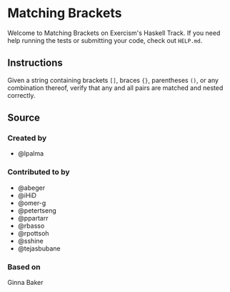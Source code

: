 # Matching Brackets

Welcome to Matching Brackets on Exercism's Haskell Track.
If you need help running the tests or submitting your code, check out `HELP.md`.

## Instructions

Given a string containing brackets `[]`, braces `{}`, parentheses `()`,
or any combination thereof, verify that any and all pairs are matched
and nested correctly.

## Source

### Created by

- @lpalma

### Contributed to by

- @abeger
- @iHiD
- @omer-g
- @petertseng
- @ppartarr
- @rbasso
- @rpottsoh
- @sshine
- @tejasbubane

### Based on

Ginna Baker